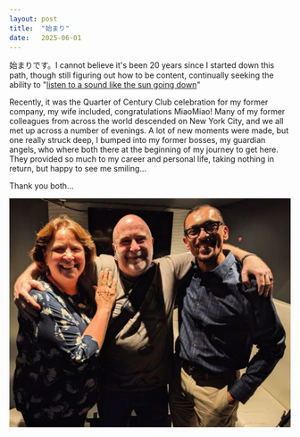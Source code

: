 ```yaml
---
layout: post
title:  "始まり"
date:   2025-06-01
---
```


<p class="intro"><span class="dropcap">始</span>まりです。I cannot believe it's been 20 years since I started down this path, though still figuring out how to be content, continually seeking the ability to "<a href="https://www.azlyrics.com/lyrics/rodneycrowell/songforthelife.html" target="_blank">listen to a sound like the sun going down</a>"</p>
<p>
Recently, it was the Quarter of Century Club celebration for my former company, my wife included, congratulations MiaoMiao! Many of my former colleagues from across the world descended on New York City, and we all met up across a number of evenings. A lot of new moments were made, but one really struck deep, I bumped into my former bosses, my guardian angels, who where both there at the beginning of my journey to get here. They provided so much to my career and personal life, taking nothing in return, but happy to see me smiling...
</p>
<p><span class="dropcap">T</span>hank you both...</p>
<img src="/assets/img/guardianangelssmall.jpg" alt="my guardian angels">
